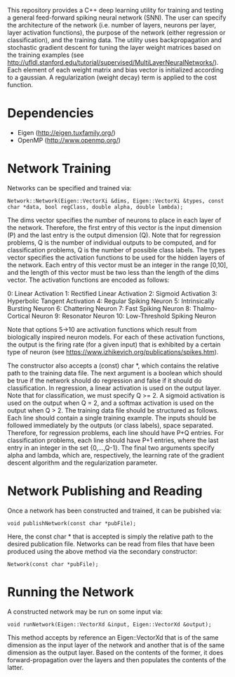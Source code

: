 This repository provides a C++ deep learning utility for training and testing a general feed-forward spiking neural network (SNN). The user can specify the architecture of the network (i.e. number of layers, neurons per layer, layer activation functions), the purpose of the network (either regression or classification), and the training data. The utility uses backpropagation and stochastic gradient descent for tuning the layer weight matrices based on the training examples (see http://ufldl.stanford.edu/tutorial/supervised/MultiLayerNeuralNetworks/). Each element of each weight matrix and bias vector is initialized according to a gaussian. A regularization (weight decay) term is applied to the cost function.

Dependencies
============

* Eigen (http://eigen.tuxfamily.org/)
* OpenMP (http://www.openmp.org/)

Network Training
================

Networks can be specified and trained via:

  `Network::Network(Eigen::VectorXi &dims, Eigen::VectorXi &types, const char *data, bool regClass, double alpha, double lambda);`

The dims vector specifies the number of neurons to place in each layer of the network. Therefore, the first entry of this vector is the input dimension (P) and the last entry is the output dimension (Q). Note that for regression problems, Q is the number of individual outputs to be computed, and for classification problems, Q is the number of possible class labels. The types vector specifies the activation functions to be used for the hidden layers of the network. Each entry of this vector must be an integer in the range [0,10], and the length of this vector must be two less than the length of the dims vector. The activation functions are encoded as follows:

0: Linear Activation
1: Rectified Linear Activation
2: Sigmoid Activation
3: Hyperbolic Tangent Activation
4: Regular Spiking Neuron
5: Intrinsically Bursting Neuron
6: Chattering Neuron
7: Fast Spiking Neuron
8: Thalmo-Cortical Neuron
9: Resonator Neuron
10: Low-Threshold Spiking Neuron

Note that options 5->10 are activation functions which result from biologically inspired neuron models. For each of these activation functions, the output is the firing rate (for a given input) that is exhibited by a certain type of neuron (see https://www.izhikevich.org/publications/spikes.htm).

The constructor also accepts a (const) char *, which contains the relative path to the training data file. The next argument is a boolean which should be true if the network should do regression and false if it should do classification. In regression, a linear activation is used on the output layer. Note that for classification, we must specify Q >= 2. A sigmoid activation is used on the output when Q = 2, and a softmax activation is used on the output when Q > 2. The training data file should be structured as follows. Each line should contain a single training example. The inputs should be followed immediately by the outputs (or class labels), space separated. Therefore, for regression problems, each line should have P+Q entries. For classification problems, each line should have P+1 entries, where the last entry in an integer in the set {0,...,Q-1}. The final two arguments specify alpha and lambda, which are, respectively, the learning rate of the gradient descent algorithm and the regularization parameter.

Network Publishing and Reading
==============================

Once a network has been constructed and trained, it can be pubished via:

  `void publishNetwork(const char *pubFile);`

Here, the const char * that is accepted is simply the relative path to the desired publication file. Networks can be read from files that have been produced using the above method via the secondary constructor: 

  `Network(const char *pubFile);`

Running the Network
===================

A constructed network may be run on some input via:

 `void runNetwork(Eigen::VectorXd &input, Eigen::VectorXd &output);`

This method accepts by reference an Eigen::VectorXd that is of the same dimension as the input layer of the network and another that is of the same dimension as the output layer. Based on the contents of the former, it does forward-propagation over the layers and then populates the contents of the latter.
